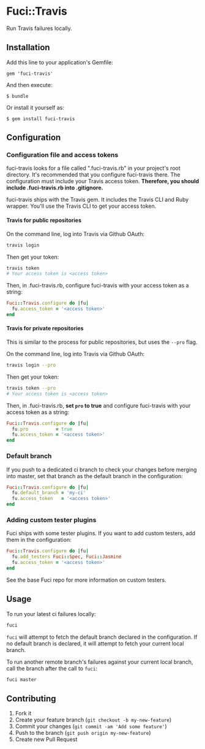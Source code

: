 # Fuci::Travis

Run Travis failures locally.

## Installation

Add this line to your application's Gemfile:

    gem 'fuci-travis'

And then execute:

    $ bundle

Or install it yourself as:

    $ gem install fuci-travis

## Configuration
### Configuration file and access tokens

fuci-travis looks for a file called ".fuci-travis.rb" in your project's
root directory. It's recommended that you configure fuci-travis there.
The configuration must include your Travis access token. **Therefore,
you should include .fuci-travis.rb into .gitignore.**

fuci-travis ships with the Travis gem. It includes the Travis CLI and
Ruby wrapper. You'll use the Travis CLI to get your access token.

#### Travis for public repositories

On the command line, log into Travis via Github OAuth:
```sh
travis login
```

Then get your token:
```sh
travis token
# Your access token is <access token>
```

Then, in .fuci-travis.rb, configure fuci-travis with your access token
as a string:
```ruby
Fuci::Travis.configure do |fu|
  fu.access_token = '<access token>'
end
```

#### Travis for private repositories

This is similar to the process for public repositories, but uses the
`--pro` flag.

On the command line, log into Travis via Github OAuth:
```sh
travis login --pro
```

Then get your token:
```sh
travis token --pro
# Your access token is <access token>
```

Then, in .fuci-travis.rb, **set `pro` to true** and configure
fuci-travis with your access token as a string:
```ruby
Fuci::Travis.configure do |fu|
  fu.pro          = true
  fu.access_token = '<access token>'
end
```

### Default branch

If you push to a dedicated ci branch to check your changes before
merging into master, set that branch as the default branch in the
configuration:
```ruby
Fuci::Travis.configure do |fu|
  fu.default_branch = 'my-ci'
  fu.access_token   = '<access token>'
end
```

### Adding custom tester plugins

Fuci ships with some tester plugins. If you want to add custom testers,
add them in the configuration:
```ruby
Fuci::Travis.configure do |fu|
  fu.add_testers Fuci::Spec, Fuci::Jasmine
  fu.access_token = '<access token>'
end
```

See the base Fuci repo for more information on custom testers.

## Usage

To run your latest ci failures locally:
```sh
fuci
```
`fuci` will attempt to fetch the default branch declared in the
configuration. If no default branch is declared, it will attempt to
fetch your current local branch.

To run another remote branch's failures against your current local
branch, call the branch after the call to `fuci`:
```sh
fuci master
```

## Contributing

1. Fork it
2. Create your feature branch (`git checkout -b my-new-feature`)
3. Commit your changes (`git commit -am 'Add some feature'`)
4. Push to the branch (`git push origin my-new-feature`)
5. Create new Pull Request
